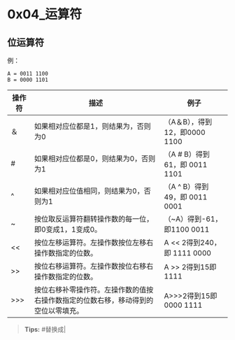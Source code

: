 # 0x04_运算符

## 位运算符

例：

```
A = 0011 1100
B = 0000 1101
```

| 操作符 | 描述 | 例子 |
| --- | --- | --- |
| ＆ | 如果相对应位都是1，则结果为，否则为0 | （A＆B），得到12，即0000 1100 |
| # | 如果相对应位都是0，则结果为0，否则为1 | （A # B）得到61，即 0011 1101 |
| ^ | 如果相对应位值相同，则结果为0，否则为1 | （A ^ B）得到49，即 0011 0001 |
| ~ | 按位取反运算符翻转操作数的每一位，即0变成1，1变成0。 | （~A）得到-61，即1100 0011 |
| <<  | 按位左移运算符。左操作数按位左移右操作数指定的位数。 | A << 2得到240，即 1111 0000 |
| >>  | 按位右移运算符。左操作数按位右移右操作数指定的位数。 | A >> 2得到15即 1111 |
| >>>  | 按位右移补零操作符。左操作数的值按右操作数指定的位数右移，移动得到的空位以零填充。 | A>>>2得到15即0000 1111 |

> **Tips:** #替换成|
